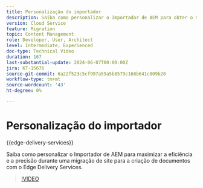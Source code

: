 ```yaml
---
title: Personalização do importador
description: Saiba como personalizar o Importador de AEM para obter o máximo de resultados durante a migração do site.
version: Cloud Service
feature: Migration
topic: Content Management
role: Developer, User, Architect
level: Intermediate, Experienced
doc-type: Technical Video
duration: 167
last-substantial-update: 2024-06-07T00:00:00Z
jira: KT-15676
source-git-commit: 6a22f523c5cf997a59a5b8579c168b641c009b20
workflow-type: tm+mt
source-wordcount: '43'
ht-degree: 0%

---
```



# Personalização do importador

{{edge-delivery-services}}

Saiba como personalizar o Importador de AEM para maximizar a eficiência e a precisão durante uma migração de site para a criação de documentos com o Edge Delivery Services.

>[!VIDEO](https://video.tv.adobe.com/v/3429596/?learn=on)
